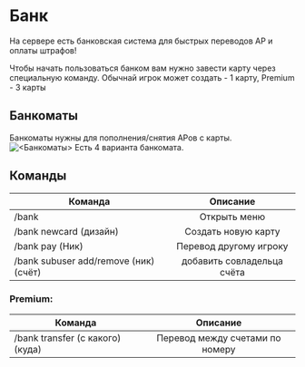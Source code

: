 # Банк
На сервере есть банковская система для быстрых переводов АР и оплаты штрафов!

Чтобы начать пользоваться банком вам нужно завести карту через специальную команду.
Обычнай игрок может создать - 1 карту, Premium - 3 карты
## Банкоматы
Банкоматы нужны для пополнения/снятия АРов с карты.
![<Банкоматы>](/ATM-bank.png)
Есть 4 варианта банкомата.

## Команды
| Команда | Описание |
| ---------------- | :---------------------------: | 
| /bank | Открыть меню | 
| /bank newcard (дизайн) | Создать новую карту |
| /bank pay (Ник) | Перевод другому игроку |
| /bank subuser add/remove (ник) (счёт) | добавить совладельца счёта |

### Premium:
| Команда |Описание |
| ---------------- | :---------------------------: | 
| /bank transfer (с какого) (куда) | Перевод между счетами по номеру |